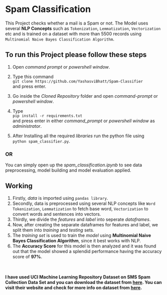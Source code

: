 # Spam Classification

This Project checks whether a mail is a Spam or not. The Model uses several **NLP Concepts** such as `Tokenization`, `Lemmatization`, `Vectorization` etc and is trained on a dataset with more than 5500 records using `Multinomial Naive Bayes Classification Algorithm`.

## To run this Project please follow these steps

1. Open _command prompt_ or _powershell window_.
2. Type this command<br>`git clone https://github.com/YashasviBhatt/Spam-Classifier`<br>and press enter.
3. Go inside the _Cloned Repository_ folder and open _command-prompt_ or _powershell window_.

4. Type<br>`pip install -r requirements.txt`<br> and press enter in either _command_prompt_ or _powershell window_ as _administrator_.
5. After Installing all the required _libraries_ run the python file using<br>`python spam_classifier.py`.

### OR

You can simply open up the *spam_classification.ipynb* to see data preprocessing, model building and model evaluation applied.

## Working

1. Firstly, _data_ is imported using `pandas library`.
2. Secondly, data is preprocessed using several NLP concepts like `Word Tokenization`, `Lemmatization` to fetch base word, `Vectorization` to convert words and sentences into vectors.
3. Thirdly, we divide the _features_ and _label_ into seperate _dataframes_.
4. Now, after creating the separate dataframes for features and label, we split them into _training_ and _testing_ sets.
5. The _training set_ is used to train the _model_ using **Multinomial Naive Bayes Classification Algorithm**, since it best works with NLP.
6. The **Accuracy Score** for this model is then analyzed and it was found out that the model showed a splendid performance having the accuracy score of **97%**.<br><br><br>

**I have used UCI Machine Learning Repository Dataset on SMS Spam Collection Data Set and you can download the dataset from [here](https://archive.ics.uci.edu/ml/machine-learning-databases/00228/smsspamcollection.zip). You can visit their website and check for more info on dataset from [here](https://archive.ics.uci.edu/ml/datasets/sms+spam+collection).**